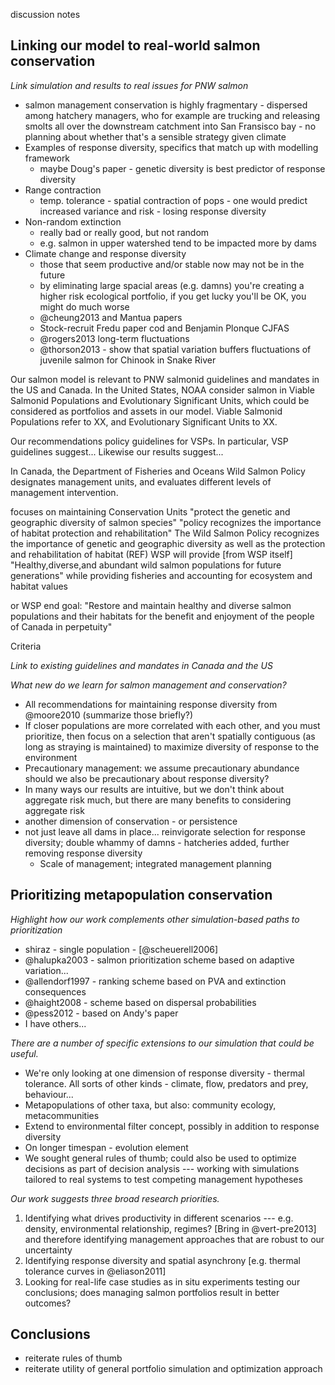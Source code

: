 discussion notes

<!--Caveats TODO (perhaps work these into the methods or put back in discussion)
-	we know the precise response diversity and knew when it was balanced
-	short term climate and SR relationships notoriously difficult to estimate in reality
- On a longer time-scale, populations may evolve to changing climate, but within the 100 year time-scale of our model
-	obviously: this is a simulation, ideally work this into the methods-->

<!--Finally, these results emphasize that we can exploit these portfolio risk-buffering properties now without collecting more data or detecting the a stabilizing mechanism, such as response diversity, for a given system. This requires maintaining features that contribute to response diversity such as heterogeneous habitat, and maintaining as many populations as possible not just conserving those that are doing well now-->

<!--TODO for discussion-->
<!--By conserving only the upper or lower half of response diversity, a conservation manager is putting all his or her eggs in one basket --- the metapopulation might do really well through time or it might do really poorly. -->
<!--Spatial conservation strategies in the face of longterm environmental change hinge on whether you "get it right" --- whether you choose just the right populations to conserve.-->

## Linking our model to real-world salmon conservation ##

<!--Brain dump:-->
<!--- assuming no movement (as probably true for salmon) b/c those at lower range (for other situations) may be able to move... those on edges of habitat can't-->

*Link simulation and results to real issues for PNW salmon*

- salmon management conservation is highly fragmentary - dispersed among hatchery managers, who for example are trucking and releasing smolts all over the downstream catchment into San Fransisco bay - no planning about whether that's a sensible strategy given climate
- Examples of response diversity, specifics that match up with modelling framework
  - maybe Doug's paper - genetic diversity is best predictor of response diversity
- Range contraction
  - temp. tolerance - spatial contraction of pops - one would predict increased variance and risk - losing response diversity 
- Non-random extinction
  - really bad or really good, but not random
  - e.g. salmon in upper watershed tend to be impacted more by dams
- Climate change and response diversity
  - those that seem productive and/or stable now may not be in the future
  - by eliminating large spacial areas (e.g. damns) you're creating a higher risk ecological portfolio, if you get lucky you'll be OK, you might do much worse
  - @cheung2013 and Mantua papers
  - Stock-recruit Fredu paper cod and Benjamin Plonque CJFAS
  - @rogers2013 long-term fluctuations
  - @thorson2013 - show that spatial variation buffers fluctuations of juvenile salmon for Chinook in Snake River 


Our salmon model is relevant to PNW salmonid guidelines and mandates in the US and Canada. 
In the United States, NOAA consider salmon in Viable Salmonid Populations and Evolutionary Significant Units, which could be considered as portfolios and assets in our model. 
Viable Salmonid Populations refer to XX, and Evolutionary Significant Units to XX.

Our recommendations policy guidelines for VSPs. 
In particular, VSP guidelines suggest... Likewise our results suggest...

In Canada, the Department of Fisheries and Oceans  Wild Salmon Policy designates management units, and evaluates different levels of management intervention.

focuses on maintaining Conservation Units
"protect the genetic and geographic diversity of salmon species"
"policy recognizes the importance of habitat protection and rehabilitation"
The Wild Salmon Policy recognizes the importance of genetic and geographic diversity as well as the protection and rehabilitation of habitat (REF)
WSP will provide [from WSP itself] "Healthy,diverse,and abundant wild salmon populations for future generations" while providing fisheries and accounting for ecosystem and habitat values

or WSP end goal:
"Restore and maintain healthy and diverse salmon populations and their habitats for the benefit and enjoyment of the people of Canada in perpetuity"


Criteria 

*Link to existing guidelines and mandates in Canada and the US*


*What new do we learn for salmon management and conservation?*

- All recommendations for maintaining response diversity from @moore2010 (summarize those briefly?)
- If closer populations are more correlated with each other, and you must prioritize, then focus on a selection that aren't spatially contiguous (as long as straying is maintained) to maximize diversity of response to the environment
- Precautionary management: we assume precautionary abundance should we also be precautionary about response diversity?
- In many ways our results are intuitive, but we don't think about aggregate risk much, but there are many benefits to considering aggregate risk
- another dimension of conservation - or persistence
- not just leave all dams in place... reinvigorate selection for response diversity;  double whammy of damns - hatcheries added, further removing response diversity
    - Scale of management; integrated management planning

## Prioritizing metapopulation conservation ##

*Highlight how our work complements other simulation-based paths to prioritization*

- shiraz - single population - [@scheuerell2006]
- @halupka2003 - salmon prioritization scheme based on adaptive variation...
- @allendorf1997 - ranking scheme based on PVA and extinction consequences
- @haight2008 - scheme based on dispersal probabilities
- @pess2012 - based on Andy's paper
- I have others...


*There are a number of specific extensions to our simulation that could be useful.*

- We're only looking at one dimension of response diversity - thermal tolerance. All sorts of other kinds - climate, flow, predators and prey, behaviour...
- Metapopulations of other taxa, but also: community ecology, metacommunities
- Extend to environmental filter concept, possibly in addition to response diversity
- On longer timespan - evolution element
- We sought general rules of thumb; could also be used to optimize decisions as part of decision analysis --- working with simulations tailored to real systems to test competing management hypotheses

*Our work suggests three broad research priorities.*

1. Identifying what drives productivity in different scenarios --- e.g. density, environmental relationship, regimes? [Bring in @vert-pre2013] and therefore identifying management approaches that are robust to our uncertainty
2. Identifying response diversity and spatial asynchrony [e.g. thermal tolerance curves in @eliason2011]
3. Looking for real-life case studies as in situ experiments testing our conclusions; does managing salmon portfolios result in better outcomes?

## Conclusions ##

- reiterate rules of thumb
- reiterate utility of general portfolio simulation and optimization approach
